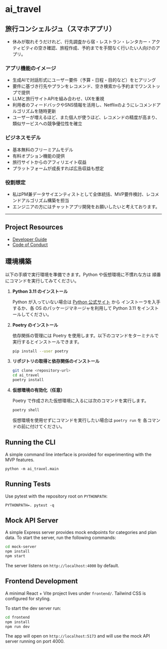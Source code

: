 # ai_travel
## 旅行コンシェルジュ（スマホアプリ）

* 休みが取れそうだけれど、行先調査から宿・レストラン・レンタカー・アクティビティの空き確認、旅程作成、予約までを手間なく行いたい人向けのアプリ。  

### アプリ機能のイメージ

* 生成AIで対話形式にユーザー要件（予算・日程・目的など）をヒアリング
* 要件に基づき行先やプランをレコメンド、空き検索から予約までワンストップで提供
* LLMと旅行サイトAPIを組み合わせ、UXを重視
* 利用者のフィードバックやSNS情報を活用し、Netflixのようにレコメンドアルゴリズムを随時更新
* ユーザーが増えるほど、また個人が使うほど、レコメンドの精度が高まり、類似サービスへの競争優位性を確立  


### ビジネスモデル

* 基本無料のフリーミアムモデル
* 有料オプション機能の提供
* 旅行サイトからのアフィリエイト収益
* プラットフォームが成長すれば広告収益も想定  


### 役割想定

* 私はPM兼データサイエンティストとして全体統括、MVP要件検討、レコメンドアルゴリズム構築を担当
* エンジニアの方にはチャットアプリ開発をお願いしたいと考えております。


---

## Project Resources

* [Developer Guide](docs/developer_guide.md)
* [Code of Conduct](CODE_OF_CONDUCT.md)

## 環境構築

以下の手順で実行環境を準備できます。Python や仮想環境に不慣れな方は
順番にコマンドを実行してみてください。

1. **Python 3.11 のインストール**

   Python が入っていない場合は [Python 公式サイト](https://www.python.org/) から
   インストーラを入手するか、各 OS のパッケージマネージャを利用して
   Python 3.11 をインストールしてください。

2. **Poetry のインストール**

   依存関係の管理には Poetry を使用します。以下のコマンドをターミナルで
   実行するとインストールできます。

   ```bash
   pip install --user poetry
   ```

3. **リポジトリの取得と依存関係のインストール**

   ```bash
   git clone <repository-url>
   cd ai_travel
   poetry install
   ```

4. **仮想環境の有効化（任意）**

   Poetry で作成された仮想環境に入るには次のコマンドを実行します。

   ```bash
   poetry shell
   ```

   仮想環境を使用せずにコマンドを実行したい場合は `poetry run` を
   各コマンドの前に付けてください。

## Running the CLI

A simple command line interface is provided for experimenting with the MVP features.

```
python -m ai_travel.main
```

## Running Tests

Use pytest with the repository root on `PYTHONPATH`:

```
PYTHONPATH=. pytest -q
```

## Mock API Server

A simple Express server provides mock endpoints for categories and plan data.
To start the server, run the following commands:

```bash
cd mock-server
npm install
npm start
```

The server listens on `http://localhost:4000` by default.


## Frontend Development

A minimal React + Vite project lives under `frontend/`. Tailwind CSS is
configured for styling.

To start the dev server run:

```bash
cd frontend
npm install
npm run dev
```

The app will open on `http://localhost:5173` and will use the mock API server
running on port 4000.